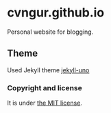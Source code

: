 # cvngur.github.io 

Personal website for blogging.

## Theme

Used Jekyll theme [jekyll-uno](https://github.com/joshgerdes/jekyll-uno)

### Copyright and license

It is under [the MIT license](/LICENSE).
